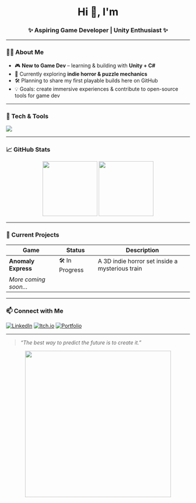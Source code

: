 <!-- PROFILE HEADER -->
<h1 align="center">Hi 👋, I'm <Klate Studio></h1>
<h3 align="center">✨ Aspiring Game Developer | Unity Enthusiast ✨</h3>

---

### 👩‍💻 About Me
- 🎮 **New to Game Dev** – learning & building with **Unity + C#**
- 🌱 Currently exploring **indie horror & puzzle mechanics**
- 🛠 Planning to share my first playable builds here on GitHub
- 💡 Goals: create immersive experiences & contribute to open-source tools for game dev

---

### 🧩 Tech & Tools
<p align="left">
  <img src="https://skillicons.dev/icons?i=unity,cs,blender,git,github" />
</p>

---

### 📈 GitHub Stats
<p align="center">
  <img src="https://github-readme-stats.vercel.app/api?username=<YOUR-USERNAME>&show_icons=true&theme=tokyonight" height="150"/>
  <img src="https://github-readme-stats.vercel.app/api/top-langs/?username=<YOUR-USERNAME>&layout=compact&theme=tokyonight" height="150"/>
</p>

---

### 🚧 Current Projects
| Game | Status | Description |
|------|-------|------------|
| **Anomaly Express** | 🛠 In Progress | A 3D indie horror set inside a mysterious train |
| *More coming soon…* | | |

---

### 📫 Connect with Me
[![LinkedIn](https://img.shields.io/badge/LinkedIn-0A66C2?style=for-the-badge&logo=linkedin&logoColor=white)](https://www.linkedin.com/in/<your-link>)
[![Itch.io](https://img.shields.io/badge/Itch.io-FA5C5C?style=for-the-badge&logo=itchdotio&logoColor=white)](https://<your-itch-page>)
[![Portfolio](https://img.shields.io/badge/Portfolio-000000?style=for-the-badge&logo=About.me&logoColor=white)](<your-website>)

---

> *“The best way to predict the future is to create it.”*

<!-- You can add a fun GIF or banner below -->
<p align="center">
  <img src="https://media.giphy.com/media/3o7aCTPPm4OHfRLSH6/giphy.gif" width="400"/>
</p>
